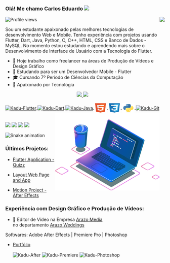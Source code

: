 ### Olá! Me chamo Carlos Eduardo <img width="25" src="https://raw.githubusercontent.com/luizfranzon/luizfranzon/main/media/outros/Hi.gif">
<img align="right" height="590em" src="https://raw.githubusercontent.com/gist/kaduediting/1f29e744ff2ffe84081b430ea078a72b/raw/abdf43bb60088822ec90a37b6987bf0bb861acb1/githubcard.svg"/>
<p align="left"> <img src="https://komarev.com/ghpvc/?username=kaduediting&color=blue" alt="Profile views" /> </p>

Sou um estudante apaixonado pelas melhores tecnologias de desenvolvimento Web e Mobile. Tenho experiência com projetos usando Flutter, Dart, Java, Python, C, C++, HTML, CSS e Banco de Dados - MySQL. No momento estou estudando e aprendendo mais sobre o Desenvolvimento de Interface de Usuário com a Tecnologia do Flutter.

- 🔭 Hoje trabalho como freelancer na áreas de Produção de Vídeos e Design Gráfico
- 🌱 Estudando para ser um Desenvolvedor Mobile - Flutter
- 🎓 Cursando 7º Período de Ciências da Computação
- 🖤 Apaixonado por Tecnologia

<div align="center">
  <a href="https://github.com/kaduediting">
  <img height="140em"src="https://github-readme-stats.vercel.app/api?username=kaduediting&show_icons=true&theme=tokyonight&include_all_commits=true&count_private=true"/>
  <img height="180em" src="https://github-readme-stats.vercel.app/api/top-langs/?username=kaduediting&layout=compact&langs_count=7&theme=tokyonight"/>
</div>
<div style="display: inline_block"><br>
  <img align="center" alt="Kadu-Flutter" height="30" width="40" src="https://cdn.jsdelivr.net/gh/devicons/devicon/icons/flutter/flutter-original.svg">
  <img align="center" alt="Kadu-Dart" height="30" width="40" src="https://cdn.jsdelivr.net/gh/devicons/devicon/icons/dart/dart-original-wordmark.svg">
  <img align="center" alt="Kadu-Java" height="30" width="40" src="https://cdn.jsdelivr.net/gh/devicons/devicon/icons/java/java-original.svg">
  <img align="center" alt="Kadu-HTML" height="30" width="40" src="https://raw.githubusercontent.com/devicons/devicon/master/icons/html5/html5-original.svg">
  <img align="center" alt="Kadu-CSS" height="30" width="40" src="https://raw.githubusercontent.com/devicons/devicon/master/icons/css3/css3-original.svg">
  <img align="center" alt="Kadu-Python" height="30" width="40" src="https://raw.githubusercontent.com/devicons/devicon/master/icons/python/python-original.svg">
  <img align="center" alt="Kadu-Git" height="30" width="40" src="https://cdn.jsdelivr.net/gh/devicons/devicon/icons/git/git-original.svg">
<img align="right" alt="logo-kadu"  width="330" src="https://github.com/kaduediting/kaduediting/blob/main/.github/workflows/computer.png">
</div>
  
##
 
 <div> 
  <a href="https://www.youtube.com/channel/UCT3AUW3jlYLQWk-3jPy8x0w" target="_blank"><img src="https://img.shields.io/badge/YouTube-FF0000?style=for-the-badge&logo=youtube&logoColor=white" target="_blank"></a>
  <a href="https://www.instagram.com/kadu.editing/" target="_blank"><img src="https://img.shields.io/badge/-Instagram-%23E4405F?style=for-the-badge&logo=instagram&logoColor=white" target="_blank"></a>
  <a href = "mailto:kadu.editing@gmail.com"><img src="https://img.shields.io/badge/-Gmail-%23333?style=for-the-badge&logo=gmail&logoColor=white" target="_blank"></a>
  <a href="https://www.linkedin.com/in/kadu-editing/" target="_blank"><img src="https://img.shields.io/badge/-LinkedIn-%230077B5?style=for-the-badge&logo=linkedin&logoColor=white" target="_blank"></a> 
 
  ![Snake animation](https://github.com/kaduediting/kaduediting/blob/output/github-contribution-grid-snake.svg)
 
</div>
  
  ### Últimos Projetos:
- [Flutter Application - Quizz](https://github.com/kaduediting/ProjetoQuizz)<br/>  

- [Layout Web Page and App](https://www.linkedin.com/posts/kadu-editing_webdesigner-layout-app-activity-6949104357678178304-DbXW?utm_source=linkedin_share&utm_medium=member_desktop_web)<br/>

- [Motion Project - After Effects](https://www.linkedin.com/posts/kadu-editing_motiondesign-project-aftereffects-activity-6949106581699497984-r8Af/?utm_source=linkedin_share&utm_medium=member_desktop_web)<br/>


### Experiência com Design Gráfico e Produção de Vídeos:
- 🎥 Editor de Vídeo na Empresa [Arazo Media](https://www.arazomedia.com)<br/> no departamento [Arazo Weddings](https://www.arazoweddings.com)<br/>

Softwares:
Adobe After Effects | Premiere Pro | Photoshop

- [Portfólio](https://drive.google.com/drive/folders/1FhwInan69IwcyAF3-4PPQb_dJ2txByg5?usp=sharing)<br/>

  <img align="center" alt="Kadu-After" height="30" width="40" src="https://cdn.jsdelivr.net/gh/devicons/devicon/icons/aftereffects/aftereffects-original.svg">
  
  <img align="center" alt="Kadu-Premiere" height="30" width="40" src="https://cdn.jsdelivr.net/gh/devicons/devicon/icons/premierepro/premierepro-original.svg">
  
  <img align="center" alt="Kadu-Photoshop" height="30" width="40" src="https://cdn.jsdelivr.net/gh/devicons/devicon/icons/photoshop/photoshop-plain.svg">  
